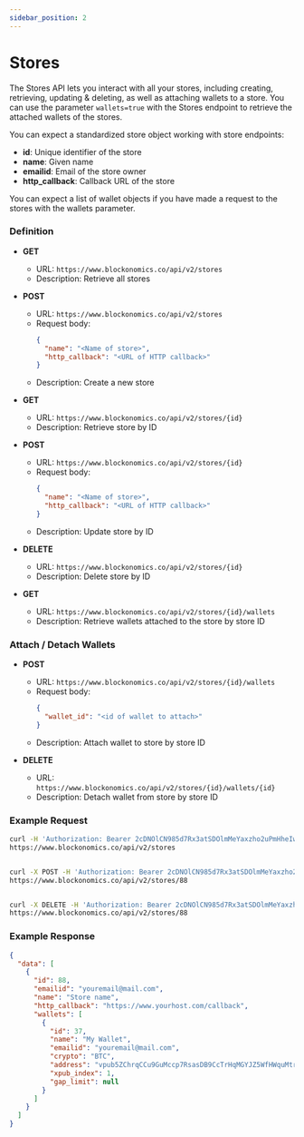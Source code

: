 ```yaml
---
sidebar_position: 2
---
```


# Stores

The Stores API lets you interact with all your stores, including creating, retrieving, updating & deleting, as well as attaching wallets to a store. You can use the parameter `wallets=true` with the Stores endpoint to retrieve the attached wallets of the stores.

You can expect a standardized store object working with store endpoints:

- **id**: Unique identifier of the store
- **name**: Given name
- **emailid**: Email of the store owner
- **http_callback**: Callback URL of the store

You can expect a list of wallet objects if you have made a request to the stores with the wallets parameter.

### Definition

- **GET** 
  - URL: `https://www.blockonomics.co/api/v2/stores`
  - Description: Retrieve all stores

- **POST** 
  - URL: `https://www.blockonomics.co/api/v2/stores`
  - Request body: 
    ```json
    {
      "name": "<Name of store>",
      "http_callback": "<URL of HTTP callback>"
    }
    ```
  - Description: Create a new store

- **GET** 
  - URL: `https://www.blockonomics.co/api/v2/stores/{id}`
  - Description: Retrieve store by ID

- **POST** 
  - URL: `https://www.blockonomics.co/api/v2/stores/{id}`
  - Request body: 
    ```json
    {
      "name": "<Name of store>",
      "http_callback": "<URL of HTTP callback>"
    }
    ```
  - Description: Update store by ID

- **DELETE** 
  - URL: `https://www.blockonomics.co/api/v2/stores/{id}`
  - Description: Delete store by ID

- **GET** 
  - URL: `https://www.blockonomics.co/api/v2/stores/{id}/wallets`
  - Description: Retrieve wallets attached to the store by store ID

### Attach / Detach Wallets

- **POST** 
  - URL: `https://www.blockonomics.co/api/v2/stores/{id}/wallets`
  - Request body: 
    ```json
    {
      "wallet_id": "<id of wallet to attach>"
    }
    ```
  - Description: Attach wallet to store by store ID

- **DELETE** 
  - URL: `https://www.blockonomics.co/api/v2/stores/{id}/wallets/{id}`
  - Description: Detach wallet from store by store ID

### Example Request

```bash
curl -H 'Authorization: Bearer 2cDNOlCN985d7Rx3atSDOlmMeYaxzho2uPmHheIw4eU'
https://www.blockonomics.co/api/v2/stores


curl -X POST -H 'Authorization: Bearer 2cDNOlCN985d7Rx3atSDOlmMeYaxzho2uPmHheIw4eU' -H "Content-Type: application/json" -d '{"name": "new store name", "http_callback": "https://newcallbackhost.com/callback"}'
https://www.blockonomics.co/api/v2/stores/88


curl -X DELETE -H 'Authorization: Bearer 2cDNOlCN985d7Rx3atSDOlmMeYaxzho2uPmHheIw4eU'
https://www.blockonomics.co/api/v2/stores/88
```

### Example Response

```json
{
  "data": [
    {
      "id": 88,
      "emailid": "youremail@mail.com",
      "name": "Store name",
      "http_callback": "https://www.yourhost.com/callback",
      "wallets": [
        {
          "id": 37,
          "name": "My Wallet",
          "emailid": "youremail@mail.com",
          "crypto": "BTC",
          "address": "vpub5ZChrqCCu9GuMccp7RsasDB9CcTrHqMGYJZ5WfHWquMtretu2p6QctKAAkyvStgxCMGVycC7Py7C9pz8UeLT9p85CHbacL3sEn3THtEit9t",
          "xpub_index": 1,
          "gap_limit": null
        }
      ]
    }
  ]
}
```
